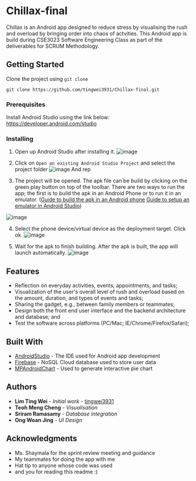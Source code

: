 # Chillax-final

Chillax is an Android app designed to reduce stress by visualising the rush and overload by bringing order into chaos of actvities. This Android app is build during CSE3023 Software Engineering Class as part of the deliverables for SCRUM Methodology. 

## Getting Started

Clone the project using `git clone`
```
git clone https://github.com/tingwei3931/Chillax-final.git
```


### Prerequisites

Install Android Studio using the link below:
https://developer.android.com/studio

### Installing

1. Open up Android Studio after installing it.
![image](https://user-images.githubusercontent.com/16443687/56821950-396d1c80-6882-11e9-8486-5a6e72a07472.png)

2. Click on `Open an existing Android Studio Project` and select the project folder
![image](https://user-images.githubusercontent.com/16443687/56822196-e6479980-6882-11e9-8cee-60df270ed8f3.png)
And rep

3. The project will be opened. The apk file can be build by clicking on the green play button on top of the toolbar. There are two ways to run the app; the first is to build the apk in an Android Phone or to run it in an emulator. ([Guide to build the apk in an Android phone](https://www.howtogeek.com/125769/how-to-install-and-use-abd-the-android-debug-bridge-utility/) [Guide to setup an emulator in Android Studio](https://docs.expo.io/versions/latest/workflow/android-studio-emulator/))

![image](https://user-images.githubusercontent.com/16443687/56822445-a92fd700-6883-11e9-8e13-e6549a246ef5.png)

4. Select the phone device/virtual device as the deployment target. Click ok.
![image](https://user-images.githubusercontent.com/16443687/56822503-d7adb200-6883-11e9-9a49-33eeae30e190.png)

5. Wait for the apk to finish building. After the apk is built, the app will launch automatically.
![image](https://user-images.githubusercontent.com/16443687/56822695-68848d80-6884-11e9-9174-095622c48b1b.png)

## Features

* Reflection on everyday activities, events, appointments, and tasks;
* Visualization of the user's overall level of rush and overload based on the amount, duration, and types of events and tasks;
* Sharing the gadget, e.g., between family members or teammates;
* Design both the front end user interface and the backend architecture and database; and
* Test the software across platforms (PC/Mac; IE/Chrome/Firefox/Safari);

## Built With

* [AndroidStudio](https://developer.android.com/studio) - The IDE used for Android app development 
* [Firebase](https://firebase.google.com/) - NoSQL Cloud database used to store user data
* [MPAndroidChart](https://github.com/PhilJay/MPAndroidChart) - Used to generate interactive pie chart

## Authors

* **Lim Ting Wei** - *Initial work* - [tingwei3931](https://github.com/tingwei3931)
* **Teoh Meng Cheng** - *Visualisation*
* **Sriram Ramasamy** - *Database integration*
* **Ong Woan Jing** - *UI Design*

## Acknowledgments

* Ms. Shaymala for the sprint review meeting and guidance
* My teammates for doing the app with me
* Hat tip to anyone whose code was used
* and you for reading this readme :)
